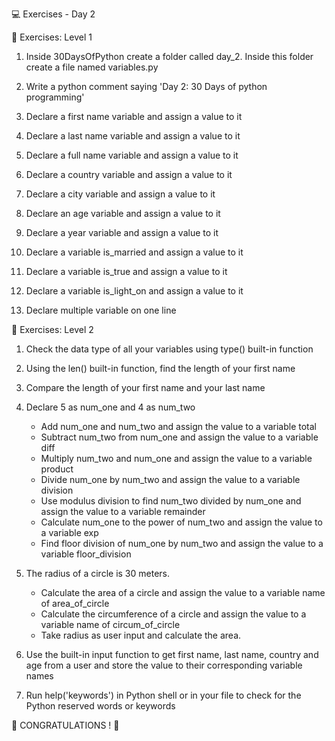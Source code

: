 💻 Exercises - Day 2

📌 Exercises: Level 1

1. Inside 30DaysOfPython create a folder called day_2. 
Inside this folder create a file named variables.py

2. Write a python comment saying 'Day 2: 30 Days of python programming'

3. Declare a first name variable and assign a value to it

4. Declare a last name variable and assign a value to it

5. Declare a full name variable and assign a value to it

6. Declare a country variable and assign a value to it

7. Declare a city variable and assign a value to it

8. Declare an age variable and assign a value to it

9. Declare a year variable and assign a value to it

10. Declare a variable is_married and assign a value to it

11. Declare a variable is_true and assign a value to it

12. Declare a variable is_light_on and assign a value to it

13. Declare multiple variable on one line

📌 Exercises: Level 2

1. Check the data type of all your variables using type() built-in function

2. Using the len() built-in function, find the length of your first name

3. Compare the length of your first name and your last name

4. Declare 5 as num_one and 4 as num_two
    - Add num_one and num_two and assign the value to a variable total
    - Subtract num_two from num_one and assign the value to a variable diff
    - Multiply num_two and num_one and assign the value to a variable product
    - Divide num_one by num_two and assign the value to a variable division
    - Use modulus division to find num_two divided by num_one and assign the value to a variable remainder
    - Calculate num_one to the power of num_two and assign the value to a variable exp
    - Find floor division of num_one by num_two and assign the value to a variable floor_division

5. The radius of a circle is 30 meters.
    - Calculate the area of a circle and assign the value to a variable name of area_of_circle
    - Calculate the circumference of a circle and assign the value to a variable name of circum_of_circle
    - Take radius as user input and calculate the area.

6. Use the built-in input function to get first name, last name, country and age from a user and store the value to their corresponding variable names

7. Run help('keywords') in Python shell or in your file to check for the Python reserved words or keywords

🎉 CONGRATULATIONS ! 🎉